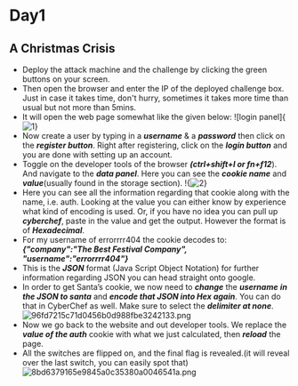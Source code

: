 # Day1
## A Christmas Crisis

- Deploy the attack machine and the challenge by clicking the green buttons on your screen.
- Then open the browser and enter the IP of the deployed challenge box. Just in case it takes time, don't hurry, sometimes it takes more time than usual but not more than 5mins.
- It will open the web page somewhat like the given below:
![login panel]{![1](https://user-images.githubusercontent.com/83836972/120929169-9bf1a180-c705-11eb-9471-8d1c4e015c22.png)}
- Now create a user by typing in a ***username*** & a ***password*** then click on the ***register button***. Right after registering, click on the ***login button*** and you are done with setting up an account.
- Toggle on the developer tools of the browser ***(ctrl+shift+I or fn+f12***). And navigate to the ***data panel***. Here you can see the ***cookie name*** and ***value***(usually found in the storage section).
!{![2](https://user-images.githubusercontent.com/83836972/120929208-cb081300-c705-11eb-90ca-3af201df4bcc.png)}
- Here you can see all the information regarding that cookie along with the name, i.e. auth. Looking at the value you can either know by experience what kind of encoding is used. Or, if you have no idea you can pull up ***cyberchef***, paste in the value and get the output. However the format is of ***Hexadecimal***.
- For my username of errorrrr404 the cookie decodes to:***{"company":"The Best Festival Company", "username":"errorrrr404"}***
- This is the ***JSON*** format (Java Script Object Notation) for further information regarding JSON you can head straight onto google.
- In order to get Santa’s cookie, we now need to ***change*** the ***username*** ***in the JSON to santa*** and ***encode that JSON into Hex again***. You can do that in CyberChef as well. Make sure to select the ***delimiter at none***.
![96fd7215c71d0456b0d988fbe3242133.png](:/8a91c2ec31c44d0881cfdec6039286a3)
- Now we go back to the website and out developer tools. We replace the ***value of the auth*** cookie with what we just calculated, then ***reload*** the page.
- All the switches are flipped on, and the final flag is revealed.(it will reveal over the last switch, you can easily spot that)
![8bd6379165e9845a0c35380a0046541a.png](:/339b8b5b6b734428ad365e8ac1186201)


